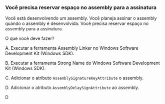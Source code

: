 ﻿### Você precisa reservar espaço no assembly para a assinatura

Você está desenvolvendo um assembly.
Você planeja assinar o assembly quando o assembly é desenvolvida.
Você precisa reservar espaço no assembly para a assinatura.

O que você deve fazer?

A.
Executar a ferramenta Assembly Linker no Windows Software Development Kit (Windows
SDK).

B.
Executar a ferramenta Strong Name do Windows Software Development Kit (Windows SDK).

C.
Adicionar o atributo `AssemblySignatureKeyAttribute` o assembly.

D.
Adicionar o atributo `AssemblyDelaySignAttribute` ao assembly.


D

